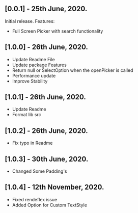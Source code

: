 ## [0.0.1] - 25th June, 2020.

Initial release.
Features:

- Full Screen Picker with search functionality

## [1.0.0] - 26th June, 2020.

- Update Readme File
- Update package Features
- Return null or SelectOption when the openPicker is called
- Performance update
- Improve Stability

## [1.0.1] - 26th June, 2020.

- Update Readme
- Format lib src

## [1.0.2] - 26th June, 2020.

- Fix typo in Readme

## [1.0.3] - 30th June, 2020.

- Changed Some Padding's

## [1.0.4] - 12th November, 2020.

- Fixed rendeflex issue
- Added Option for Custom TextStyle
